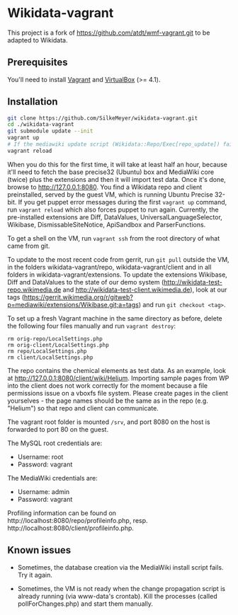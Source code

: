 Wikidata-vagrant
===========

This project is a fork of https://github.com/atdt/wmf-vagrant.git to be adapted to Wikidata.

## Prerequisites ##

You'll need to install [Vagrant][0] and [VirtualBox][1] (>= 4.1).

## Installation ##

```bash
git clone https://github.com/SilkeMeyer/wikidata-vagrant.git
cd ./wikidata-vagrant
git submodule update --init
vagrant up
# If the mediawiki update script (Wikidata::Repo/Exec[repo_update]) fails, reboot the Vagrant machine by running
vagrant reload
```

When you do this for the first time, it will take at least half an hour, because it'll need to fetch the base precise32 (Ubuntu) box and MediaWiki core (twice) plus the extensions and then it will import test data. Once it's done, browse to http://127.0.0.1:8080. You find a Wikidata repo and client preinstalled, served by the guest VM, which is running Ubuntu Precise 32-bit. If you get puppet error messages during the first `vagrant up` command, run `vagrant reload` which also forces puppet to run again. Currently, the pre-installed extensions are Diff, DataValues, UniversalLanguageSelector, Wikibase, DismissableSiteNotice, ApiSandbox and ParserFunctions.

To get a shell on the VM, run `vagrant ssh` from the root directory of what came from git.

To update to the most recent code from gerrit, run `git pull` outside the VM, in the folders wikidata-vagrant/repo, wikidata-vagrant/client and in all folders in wikidata-vagrant/extensions. To update the extensions Wikibase, Diff and DataValues to the state of our demo system (http://wikidata-test-repo.wikimedia.de and http://wikidata-test-client.wikimedia.de), look at our tags (https://gerrit.wikimedia.org/r/gitweb?p=mediawiki/extensions/Wikibase.git;a=tags) and run `git checkout <tag>`.

To set up a fresh Vagrant machine in the same directory as before, delete the following four files manually and run `vagrant destroy`:
```
rm orig-repo/LocalSettings.php
rm orig-client/LocalSettings.php
rm repo/LocalSettings.php
rm client/LocalSettings.php
```

The repo contains the chemical elements as test data. As an example, look at http://127.0.0.1:8080/client/wiki/Helium. Importing sample pages from WP into the client does not work correctly for the moment because a file permissions issue on a vboxfs file system. Please create pages in the client yourselves - the page names should be the same as in the repo (e.g. "Helium") so that repo and client can communicate.

The vagrant root folder is mounted `/srv`, and port 8080 on the host is forwarded to port 80 on the guest.

The MySQL root credentials are:

* Username: root
* Password: vagrant

The MediaWiki credentials are:

* Username: admin
* Password: vagrant

Profiling information can be found on http://localhost:8080/repo/profileinfo.php, resp. http://localhost:8080/client/profileinfo.php.

## Known issues ##
* Sometimes, the database creation via the MediaWiki install script fails. Try it again.
* Sometimes, the VM is not ready when the change propagation script is already running (via www-data's crontab). Kill the processes (called pollForChanges.php) and start them manually.

  [0]: http://vagrantup.com/v1/docs/getting-started/index.html
  [1]: https://www.virtualbox.org/wiki/Downloads
